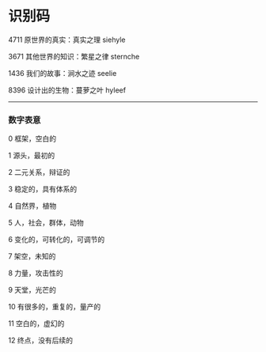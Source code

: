 # 识别码

4711 原世界的真实：真实之理 siehyle

3671 其他世界的知识：繁星之律 sternche

1436 我们的故事：涧水之迹 seelie

8396 设计出的生物：蔓萝之叶 hyleef

---

### 数字表意

0 框架，空白的

1 源头，最初的

2 二元关系，辩证的

3 稳定的，具有体系的

4 自然界，植物

5 人，社会，群体，动物

6 变化的，可转化的，可调节的

7 架空，未知的

8 力量，攻击性的

9 天堂，光芒的

10 有很多的，重复的，量产的

11 空白的，虚幻的

12 终点，没有后续的
